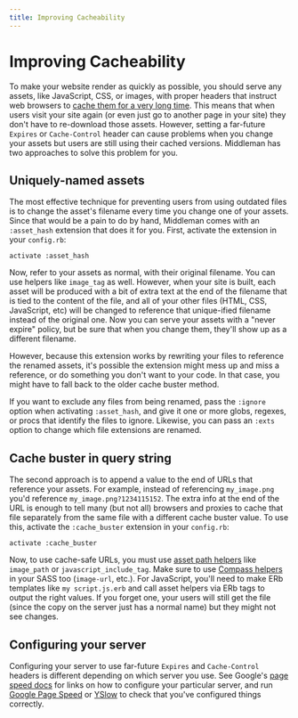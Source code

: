 ```yaml
---
title: Improving Cacheability
---
```


# Improving Cacheability

To make your website render as quickly as possible, you should serve any assets, like JavaScript, CSS, or images, with proper headers that instruct web browsers to [cache them for a very long time](https://code.google.com/speed/page-speed/docs/caching.html). This means that when users visit your site again (or even just go to another page in your site) they don't have to re-download those assets. However, setting a far-future `Expires` or `Cache-Control` header can cause problems when you change your assets but users are still using their cached versions. Middleman has two approaches to solve this problem for you.

## Uniquely-named assets

The most effective technique for preventing users from using outdated files is to change the asset's filename every time you change one of your assets. Since that would be a pain to do by hand, Middleman comes with an `:asset_hash` extension that does it for you. First, activate the extension in your `config.rb`:

    activate :asset_hash
    
Now, refer to your assets as normal, with their original filename. You can use helpers like `image_tag` as well. However, when your site is built, each asset will be produced with a bit of extra text at the end of the filename that is tied to the content of the file, and all of your other files (HTML, CSS, JavaScript, etc) will be changed to reference that unique-ified filename instead of the original one. Now you can serve your assets with a "never expire" policy, but be sure that when you change them, they'll show up as a different filename.

However, because this extension works by rewriting your files to reference the renamed assets, it's possible the extension might mess up and miss a reference, or do something you don't want to your code. In that case, you might have to fall back to the older cache buster method.

If you want to exclude any files from being renamed, pass the `:ignore` option when activating `:asset_hash`, and give it one or more globs, regexes, or procs that identify the files to ignore. Likewise, you can pass an `:exts` option to change which file extensions are renamed.

## Cache buster in query string

The second approach is to append a value to the end of URLs that reference your assets. For example, instead of referencing `my_image.png` you'd reference `my_image.png?1234115152`. The extra info at the end of the URL is enough to tell many (but not all) browsers and proxies to cache that file separately from the same file with a different cache buster value. To use this, activate the `:cache_buster` extension in your `config.rb`:

    activate :cache_buster
    
Now, to use cache-safe URLs, you must use [asset path helpers](http://www.padrinorb.com/api/Padrino/Helpers/AssetTagHelpers.html) like `image_path` or `javascript_include_tag`. Make sure to use [Compass helpers](http://compass-style.org/reference/compass/helpers/urls/) in your SASS too (`image-url`, etc.). For JavaScript, you'll need to make ERb templates like `my script.js.erb` and call asset helpers via ERb tags to output the right values. If you forget one, your users will still get the file (since the copy on the server just has a normal name) but they might not see changes.

## Configuring your server

Configuring your server to use far-future `Expires` and `Cache-Control` headers is different depending on which server you use. See Google's [page speed docs](https://code.google.com/speed/page-speed/docs/caching.html) for links on how to configure your particular server, and run [Google Page Speed](https://code.google.com/speed/page-speed/docs/extension.html) or [YSlow](https://addons.mozilla.org/en-US/firefox/addon/yslow/) to check that you've configured things correctly.
